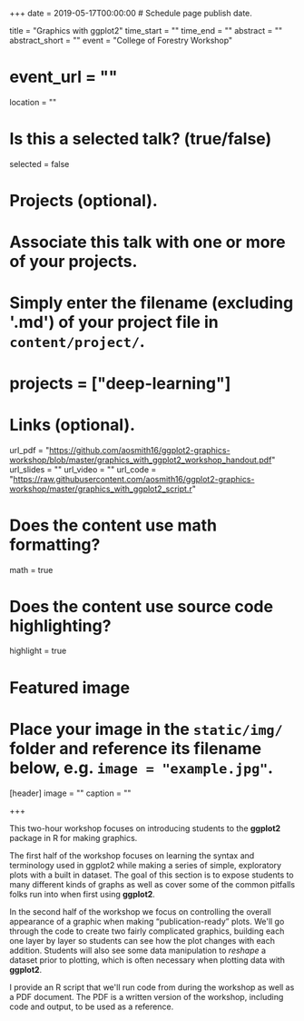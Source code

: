 +++
date = 2019-05-17T00:00:00  # Schedule page publish date.

title = "Graphics with ggplot2"
time_start = ""
time_end = ""
abstract = ""
abstract_short = ""
event = "College of Forestry Workshop"
# event_url = ""
location = ""

# Is this a selected talk? (true/false)
selected = false

# Projects (optional).
#   Associate this talk with one or more of your projects.
#   Simply enter the filename (excluding '.md') of your project file in `content/project/`.
# projects = ["deep-learning"]

# Links (optional).
url_pdf = "https://github.com/aosmith16/ggplot2-graphics-workshop/blob/master/graphics_with_ggplot2_workshop_handout.pdf"
url_slides = ""
url_video = ""
url_code = "https://raw.githubusercontent.com/aosmith16/ggplot2-graphics-workshop/master/graphics_with_ggplot2_script.r"

# Does the content use math formatting?
math = true

# Does the content use source code highlighting?
highlight = true

# Featured image
# Place your image in the `static/img/` folder and reference its filename below, e.g. `image = "example.jpg"`.
[header]
image = ""
caption = ""

+++

This two-hour workshop focuses on introducing students to the **ggplot2** package in R for making graphics. 

The first half of the workshop focuses on learning the syntax and terminology used in ggplot2 while making a series of simple, exploratory plots with a built in dataset.  The goal of this section is to expose students to many different kinds of graphs as well as cover some of the common pitfalls folks run into when first using **ggplot2**.

In the second half of the workshop we focus on controlling the overall appearance of a graphic when making “publication-ready” plots.  We'll go through the code to create two fairly complicated graphics, building each one layer by layer so students can see how the plot changes with each addition.  Students will also see some data manipulation to *reshape* a dataset prior to plotting, which is often necessary when plotting data with **ggplot2**.   

I provide an R script that we'll run code from during the workshop as well as a PDF document.  The PDF is a written version of the workshop, including code and output, to be used as a reference.
